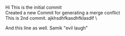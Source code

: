 Hi This is the initial commit \
Created a new Commit for generating a merge conflict \
This is 2nd commit. ajkhsdhfkasdhfklasdlf \


And this line as well. Samik "evil laugh"
